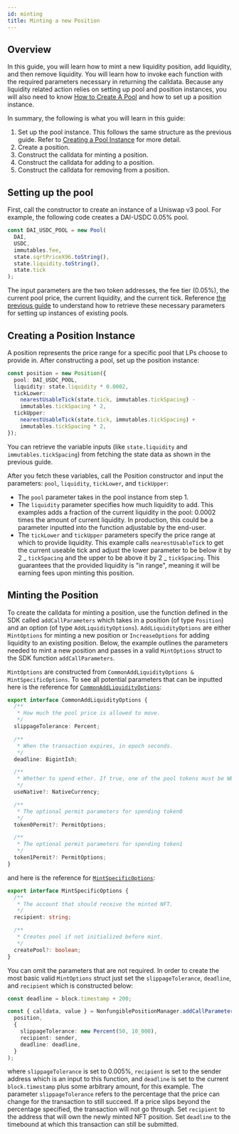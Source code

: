 ```yaml
---
id: minting
title: Minting a new Position
---
```


## Overview

In this guide, you will learn how to mint a new liquidity position, add liquidity, and then remove liquidity. You will learn how to invoke each function with the required parameters necessary in returning the calldata. Because any liquidity related action relies on setting up pool and position instances, you will also need to know [How to Create A Pool](https://docs.niftyleague.com/sdk/guides/creating-a-pool) and how to set up a position instance.

In summary, the following is what you will learn in this guide:

1. Set up the pool instance. This follows the same structure as the previous guide. Refer to [Creating a Pool Instance](https://docs.niftyleague.com/sdk/guides/creating-a-pool) for more detail.
2. Create a position.
3. Construct the calldata for minting a position.
4. Construct the calldata for adding to a position.
5. Construct the calldata for removing from a position.

## Setting up the pool

First, call the constructor to create an instance of a Uniswap v3 pool. For example, the following code creates a DAI-USDC 0.05% pool.

```typescript
const DAI_USDC_POOL = new Pool(
  DAI,
  USDC,
  immutables.fee,
  state.sqrtPriceX96.toString(),
  state.liquidity.toString(),
  state.tick
);
```

The input parameters are the two token addresses, the fee tier (0.05%), the current pool price, the current liquidity, and the current tick. Reference [the previous guide](https://docs.niftyleague.com/sdk/guides/creating-a-pool) to understand how to retrieve these necessary parameters for setting up instances of existing pools.

## Creating a Position Instance

A position represents the price range for a specific pool that LPs choose to provide in. After constructing a pool, set up the position instance:

```typescript
const position = new Position({
  pool: DAI_USDC_POOL,
  liquidity: state.liquidity * 0.0002,
  tickLower:
    nearestUsableTick(state.tick, immutables.tickSpacing) -
    immutables.tickSpacing * 2,
  tickUpper:
    nearestUsableTick(state.tick, immutables.tickSpacing) +
    immutables.tickSpacing * 2,
});
```

You can retrieve the variable inputs (like `state.liquidity` and `immutables.tickSpacing`) from fetching the state data as shown in the previous guide.

After you fetch these variables, call the Position constructor and input the parameters: `pool`, `liquidity`, `tickLower`, and `tickUpper`:

- The `pool` parameter takes in the pool instance from step 1.
- The `liquidity` parameter specifies how much liquidity to add. This examples adds a fraction of the current liquidity in the pool: 0.0002 times the amount of current liquidity. In production, this could be a parameter inputted into the function adjustable by the end-user.
- The `tickLower` and `tickUpper` parameters specify the price range at which to provide liquidity. This example calls `nearestUsableTick` to get the current useable tick and adjust the lower parameter to be below it by 2 _ `tickSpacing` and the upper to be above it by 2 _ `tickSpacing`. This guarantees that the provided liquidity is "in range", meaning it will be earning fees upon minting this position.

## Minting the Position

To create the calldata for minting a position, use the function defined in the SDK called `addCallParameters` which takes in a position (of type `Position`) and an option (of type `AddLiquidityOptions`). `AddLiquidityOptions` are either `MintOptions` for minting a new position or `IncreaseOptions` for adding liquidity to an existing position. Below, the example outlines the parameters needed to mint a new position and passes in a valid `MintOptions` struct to the SDK function `addCallParameters`.

`MintOptions` are constructed from `CommonAddLiquidityOptions & MintSpecificOptions`. To see all potential parameters that can be inputted here is the reference for [`CommonAddLiquidityOptions`](https://docs.niftyleague.com/sdk/reference/interfaces/CommonAddLiquidityOptions):

```typescript
export interface CommonAddLiquidityOptions {
  /**
   * How much the pool price is allowed to move.
   */
  slippageTolerance: Percent;

  /**
   * When the transaction expires, in epoch seconds.
   */
  deadline: BigintIsh;

  /**
   * Whether to spend ether. If true, one of the pool tokens must be WETH, by default false
   */
  useNative?: NativeCurrency;

  /**
   * The optional permit parameters for spending token0
   */
  token0Permit?: PermitOptions;

  /**
   * The optional permit parameters for spending token1
   */
  token1Permit?: PermitOptions;
}
```

and here is the reference for [`MintSpecificOptions`](https://docs.niftyleague.com/sdk/reference/interfaces/MintSpecificOptions):

```typescript
export interface MintSpecificOptions {
  /**
   * The account that should receive the minted NFT.
   */
  recipient: string;

  /**
   * Creates pool if not initialized before mint.
   */
  createPool?: boolean;
}
```

You can omit the parameters that are not required. In order to create the most basic valid `MintOptions` struct just set the `slippageTolerance`, `deadline`, and `recipient` which is constructed below:

```typescript
const deadline = block.timestamp + 200;

const { calldata, value } = NonfungiblePositionManager.addCallParameters(
  position,
  {
    slippageTolerance: new Percent(50, 10_000),
    recipient: sender,
    deadline: deadline,
  }
);
```

where `slippageTolerance` is set to 0.005%, `recipient` is set to the sender address which is an input to this function, and `deadline` is set to the current `block.timestamp` plus some arbitrary amount, for this example. The parameter `slippageTolerance` refers to the percentage that the price can change for the transaction to still succeed. If a price slips beyond the percentage specified, the transaction will not go through. Set `recipient` to the address that will own the newly minted NFT position. Set `deadline` to the timebound at which this transaction can still be submitted.
